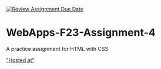 [![Review Assignment Due Date](https://classroom.github.com/assets/deadline-readme-button-24ddc0f5d75046c5622901739e7c5dd533143b0c8e959d652212380cedb1ea36.svg)](https://classroom.github.com/a/4tKarLeg)
# WebApps-F23-Assignment-4
A practice assignment for HTML with CSS

["Hosted at"](https://44-563-webapps-f23.github.io/44563-webapps-f23-assignment4-ShivaniPandula/playpart.html)
